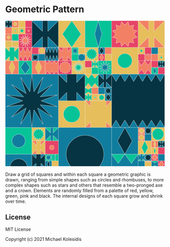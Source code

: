 # Geometric Pattern

![Screenshot](./screenshot.png)

Draw a grid of squares and within each square a geometric graphic is drawn, ranging from simple shapes such as circles and rhombuses, to more complex shapes such as stars and others that resemble a two-pronged axe and a crown. Elements are randomly filled from a palette of red, yellow, green, pink and black. The internal designs of each square grow and shrink over time.

## License

MIT License

Copyright (c) 2021 Michael Kolesidis
